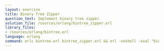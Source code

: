 ```yaml
---
layout: exercise
title: Binary Tree Zipper
question_text: Implement binary tree zipper
solution_file: /sources/erlang/bintree_zipper.erl
library_files:
- /sources/erlang/bintree.erl
language: erlang
command: erlc bintree.erl bintree_zipper.erl && erl -noshell -eval "bintree_zipper:main([])."
---
```

